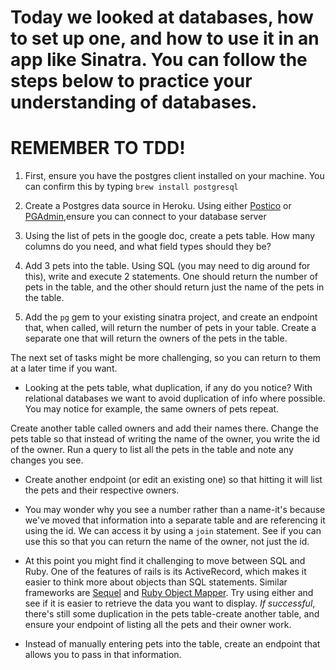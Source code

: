 # Today we looked at databases, how to set up one, and how to use it in an app like Sinatra. You can follow the steps below to practice your understanding of databases.

# REMEMBER TO TDD!

1. First, ensure you have the postgres client installed on your machine. You can confirm this by typing `brew install postgresql` 

2. Create a Postgres data source in Heroku. Using either  [Postico](https://eggerapps.at/postico/) or [PGAdmin](https://www.pgadmin.org/),ensure you can connect to your database server

3. Using the list of pets in the google doc, create a pets table. How many columns do you need, and what field types should they be?

4. Add 3 pets into the table. Using SQL (you may need to dig around for this), write and execute 2 statements. One should return the number of pets in the table, and the other should return just the name of the pets in the table.

5. Add the `pg` gem to your existing sinatra project, and create an endpoint that, when called, will return the number of pets in your table. Create a separate one that will return the owners of the pets in the table.


The next set of tasks might be more challenging, so you can return to them at a later time if you want.

- Looking at the pets table, what duplication, if any do you notice? With relational databases we want to avoid duplication of info where possible. You may notice for example, the same owners of pets repeat. 

Create another table called owners and add their names there. Change the pets table so that instead of writing the name of the owner, you write the id of the owner. Run a query to list all the pets in the table and note any changes  you see.

- Create another endpoint (or edit an existing one) so that hitting it will list the pets and their respective owners.

- You may wonder why you see a number rather than a name-it's because we've moved that information into a separate table and are referencing it using the id. We can access it by using a `join` statement. See if you can use this so that you can return the name of the owner, not just the id.

- At this point you might find it challenging to move between SQL and Ruby. One of the features of rails is its ActiveRecord, which makes it easier to think more about objects than SQL statements. Similar frameworks are [Sequel](https://sequel.jeremyevans.net/) and [Ruby Object Mapper](https://rom-rb.org/learn/core/5.2/quick-setup/). Try using either and see if it is easier to retrieve the data you want to display. *If successful*, there's still some duplication in the pets table-create another table, and ensure your endpoint of listing all the pets and their owner work.

- Instead of manually entering pets into the table, create an endpoint that allows you to pass in that information.